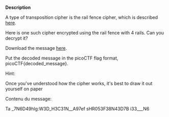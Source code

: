 **Description**

A type of transposition cipher is the rail fence cipher, which is described [here](https://en.wikipedia.org/wiki/Rail_fence_cipher).

 Here is one such cipher encrypted using the rail fence with 4 rails. Can you decrypt it?

Download the message [here](https://artifacts.picoctf.net/c/272/message.txt).

Put the decoded message in the picoCTF flag format, picoCTF{decoded_message}.

Hint:

Once you've understood how the cipher works, it's best to draw it out yourself on paper 

Contenu du message:

Ta _7N6D49hlg:W3D_H3C31N__A97ef sHR053F38N43D7B i33___N6
